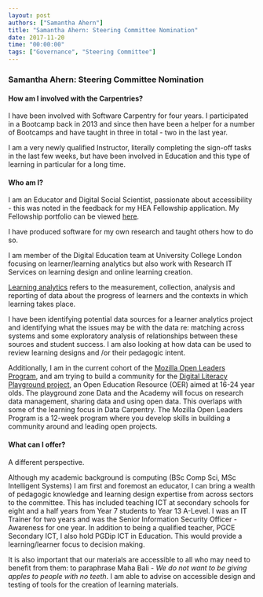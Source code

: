 ```yaml
---
layout: post
authors: ["Samantha Ahern"]
title: "Samantha Ahern: Steering Committee Nomination"
date: 2017-11-20
time: "00:00:00"
tags: ["Governance", "Steering Committee"]
---
```


### Samantha Ahern: Steering Committee Nomination

#### How am I involved with the Carpentries?

I have been involved with Software Carpentry for four years. I participated in a Bootcamp back in 2013 and since then have been a helper for a number of Bootcamps and have taught in three in total - two in the last year.

I am a very newly qualified Instructor, literally completing the sign-off tasks in the last few weeks, but have been involved in Education and this type of learning in particular for a long time.

#### Who am I?

I am an Educator and Digital Social Scientist, passionate about accessibility - this was noted in the feedback for my HEA Fellowship application. My Fellowship portfolio can be viewed [here](https://myportfolio.ucl.ac.uk/view/view.php?id=153307). 

I have produced software for my own research and taught others how to do so.

I am member of the Digital Education team at University College London focusing on learner/learning analytics but also work with Research IT Services on learning design and online learning creation.

[Learning analytics](https://www.jisc.ac.uk/reports/learning-analytics-in-higher-education) refers to the measurement, collection, analysis and reporting of data about the progress of learners and the contexts in which learning takes place.

I have been identifying potential data sources for a learner analytics project and identifying what the issues may be with the data re: matching across systems and some exploratory analysis of relationships between these sources and student success. I am also looking at how data can be used to review learning designs and /or their pedagogic intent.

Additionally, I am in the current cohort of the [Mozilla Open Leaders Program](https://mozilla.github.io/leadership-training/), and am trying to build a community for the [Digital Literacy Playground project](https://github.com/quirksahern/DataLiteracyPlayground), an Open Education Resource (OER) aimed at 16-24 year olds. The playground zone Data and the Academy will focus on research data management, sharing data and using open data. This overlaps with some of the learning focus in Data Carpentry. The Mozilla Open Leaders Program is a 12-week program where you develop skills in building a community around and leading open projects.

#### What can I offer?

A different perspective.

Although my academic background is computing (BSc Comp Sci, MSc Intelligent Systems) I am first and foremost an educator, I can bring a wealth of pedagogic knowledge and learning design expertise from across sectors to the committee. This has included teaching ICT at secondary schools for eight and a half years from Year 7 students to Year 13 A-Level. I was an IT Trainer for two years and was the Senior Information Security Officer - Awareness for one year. In addition to being a qualified teacher, PGCE Secondary ICT, I also hold PGDip ICT in Education. This would provide a learning/learner focus to decision making.

It is also important that our materials are accessible to all who may need to benefit from them: to paraphrase Maha Bali - *We do not want to be giving apples to people with no teeth*. I am able to advise on accessible design and testing of tools for the creation of learning materials.
